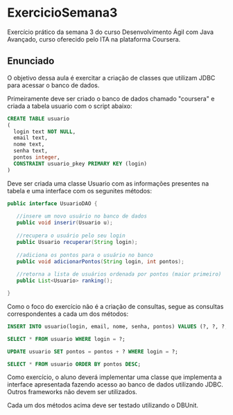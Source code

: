 # ExercicioSemana3
Exercício prático da semana 3 do curso Desenvolvimento Ágil com Java Avançado, curso oferecido pelo ITA na plataforma Coursera.

## Enunciado

O objetivo dessa aula é exercitar a criação de classes que utilizam JDBC para acessar o banco de dados.

Primeiramente deve ser criado o banco de dados chamado "coursera" e criada a tabela usuario com o script abaixo:

```sql
CREATE TABLE usuario
(
  login text NOT NULL,
  email text,
  nome text,
  senha text,
  pontos integer,
  CONSTRAINT usuario_pkey PRIMARY KEY (login)
)
```

Deve ser criada uma classe Usuario com as informações presentes na tabela e uma interface com os segunites métodos:

```java
public interface UsuarioDAO {
   
   //insere um novo usuário no banco de dados
   public void inserir(Usuario u);
   
   //recupera o usuário pelo seu login
   public Usuario recuperar(String login);
   
   //adiciona os pontos para o usuário no banco
   public void adicionarPontos(String login, int pontos);
   
   //retorna a lista de usuários ordenada por pontos (maior primeiro)
   public List<Usuario> ranking();

}
```

Como o foco do exercício não é a criação de consultas, segue as consultas correspondentes a cada um dos métodos:

```sql
INSERT INTO usuario(login, email, nome, senha, pontos) VALUES (?, ?, ?, ?, ?);

SELECT * FROM usuario WHERE login = ?;

UPDATE usuario SET pontos = pontos + ? WHERE login = ?;

SELECT * FROM usuario ORDER BY pontos DESC;
```

Como exercício, o aluno deverá implementar uma classe que implementa a interface apresentada fazendo acesso ao banco de dados utilizando JDBC. Outros frameworks não devem ser utilizados.

Cada um dos métodos acima deve ser testado utilizando o DBUnit.
